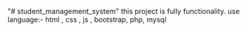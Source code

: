 "# student_management_system" 
this project is fully functionality.
use language:- html , css , js , bootstrap, php, mysql
 
